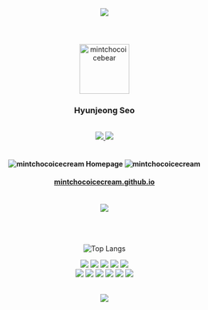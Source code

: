 <header>
<div align="center">
<img src="https://capsule-render.vercel.app/api?type=waving&color=auto&height=300&section=header&text=Mintchocoicecream&fontColor=ffffff&fontSize=50&stroke=000000&animation=fadeIn"/>
</div>
</header>

<div align="center">
<img src="https://user-images.githubusercontent.com/64584574/183283755-89bb5ace-75aa-4de0-85c7-db7d44115619.png" width="100px" alt="mintchocoicebear" />
<h3 fontSize="30px">Hyunjeong Seo</h3>
<br>
<div class="pages">
<a href="https://www.notion.so/mintchocoicecream/Dev-133e8a6d037449aeb49f616cc9836f78">
<img src="https://img.shields.io/badge/Notion-000000?style=flat-square&logo=notion&logoColor=white"/>
</a>
<a href="https://github.com/mintchocoicecream">
<img src="https://img.shields.io/badge/Github-181717?style=flat-square&logo=github&logoColor=white"/>
</a>
</div>
<br>
<h4><img src="https://user-images.githubusercontent.com/64584574/183285455-92a72bc0-fd0f-4374-870e-8690747ba8e7.png" alt="mintchocoicecream" /> 
Homepage
<img src="https://user-images.githubusercontent.com/64584574/183285455-92a72bc0-fd0f-4374-870e-8690747ba8e7.png" alt="mintchocoicecream" />
<h4>
<a href="https://mintchocoicecream.github.io" background-color="#dafbe1" align="center">
mintchocoicecream.github.io
</a>
</div>

<br>
<div align="center">
<img src="https://user-images.githubusercontent.com/64584574/183294356-389e5a32-980e-4669-9af9-6009b4eb1454.gif"/>
</div>
<br>
<br>
<br>
<div align="center">

![Top Langs](https://github-readme-stats.vercel.app/api/top-langs/?username=mintchocoicecream&exclude_repo=2020KBO&theme=vue&layout=compact)
<p>
<img src="https://img.shields.io/badge/Javascript-F7DF1E?style=flat-square&logo=javascript&logoColor=white"/>
<img src="https://img.shields.io/badge/Python-3776AB?style=flat-square&logo=python&logoColor=white"/>
<img src="https://img.shields.io/badge/Html5-E34F26?style=flat-square&logo=html5&logoColor=white"/>
<img src="https://img.shields.io/badge/Css3-1572B6?style=flat-square&logo=css3&logoColor=white"/>
<img src="https://img.shields.io/badge/Firebase-FFCA28?style=flat-square&logo=firebase&logoColor=white"/>
<br/>
<img src="https://img.shields.io/badge/React-61DAFB?style=flat-square&logo=react&logoColor=white"/>
<img src="https://img.shields.io/badge/Node.js-339933?style=flat-square&logo=node.js&logoColor=white"/>
<img src="https://img.shields.io/badge/Next.js-000000?style=flat-square&logo=next.js&logoColor=white"/>
<img src="https://img.shields.io/badge/Socket.io-010101?style=flat-square&logo=socket.io&logoColor=white"/>
<img src="https://img.shields.io/badge/Gulp-CF4647?style=flat-square&logo=gulp&logoColor=white"/>
<img src="https://img.shields.io/badge/VSCode-007ACC?style=flat-square&logo=visualstudiocode&logoColor=white"/></p>

</div>
<br>


<footer>
<div align="center">
<img src="https://capsule-render.vercel.app/api?type=waving&color=auto&height=200&section=footer"/>
</div>
</footer>
